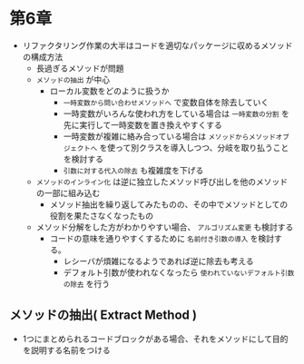 # 第6章
- リファクタリング作業の大半はコードを適切なパッケージに収めるメソッドの構成方法
  - 長過ぎるメソッドが問題
  - `メソッドの抽出` が中心
    - ローカル変数をどのように扱うか
      - `一時変数から問い合わせメソッドへ` で変数自体を除去していく
      - 一時変数がいろんな使われ方をしている場合は `一時変数の分割` を先に実行して一時変数を置き換えやすくする
      - 一時変数が複雑に絡み合っている場合は `メソッドからメソッドオブジェクトへ` を使って別クラスを導入しつつ、分岐を取り払うことを検討する
      - `引数に対する代入の除去` も複雑度を下げる
  - `メソッドのインライン化` は逆に独立したメソッド呼び出しを他のメソッドの一部に組み込む
    - メソッド抽出を繰り返してみたものの、その中でメソッドとしての役割を果たさなくなったもの
  - メソッド分解をした方がわかりやすい場合、 `アルゴリズム変更` も検討する
    - コードの意味を通りやすくするために `名前付き引数の導入` を検討する。
      - レシーバが煩雑になるようであれば逆に除去も考える
      - デフォルト引数が使われなくなったら `使われていないデフォルト引数の除去` を行う

## メソッドの抽出( Extract Method )
- 1つにまとめられるコードブロックがある場合、それをメソッドにして目的を説明する名前をつける



